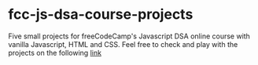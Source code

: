 # fcc-js-dsa-course-projects
Five small projects for freeCodeCamp's Javascript DSA online course with vanilla Javascript, HTML and CSS. 
Feel free to check and play with the projects on the following [link](https://www.freecodecamp.org/certification/BabisM/javascript-algorithms-and-data-structures-v8)
